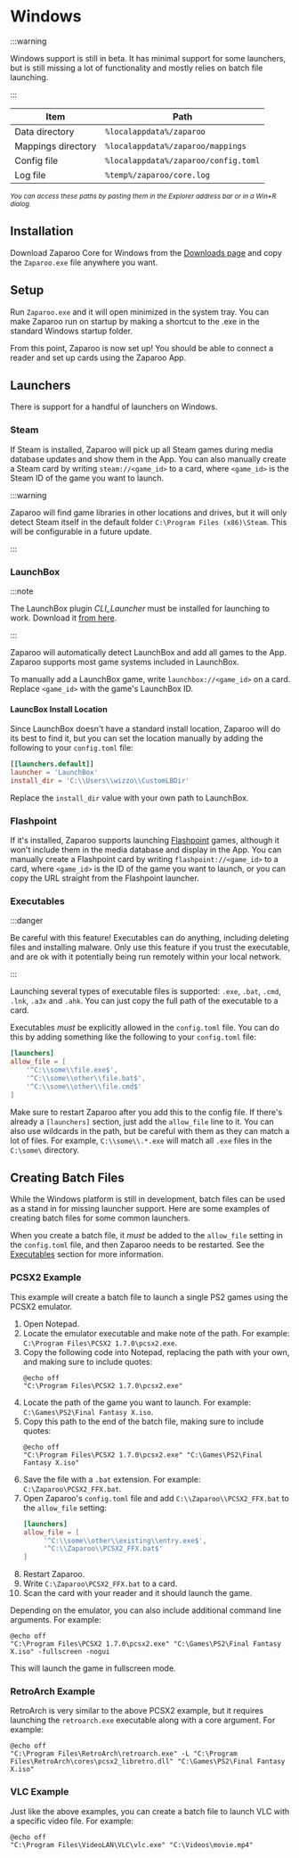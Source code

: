 # Windows

:::warning

Windows support is still in beta. It has minimal support for some launchers, but is still missing a lot of functionality and mostly relies on batch file launching.

:::

| Item               | Path                                 |
| ------------------ | ------------------------------------ |
| Data directory     | `%localappdata%/zaparoo`             |
| Mappings directory | `%localappdata%/zaparoo/mappings`    |
| Config file        | `%localappdata%/zaparoo/config.toml` |
| Log file           | `%temp%/zaparoo/core.log`            |

<small>_You can access these paths by pasting them in the Explorer address bar or in a Win+R dialog._</small>

## Installation

Download Zaparoo Core for Windows from the [Downloads page](/downloads/) and copy the `Zaparoo.exe` file anywhere you want.

## Setup

Run `Zaparoo.exe` and it will open minimized in the system tray. You can make Zaparoo run on startup by making a shortcut to the .exe in the standard Windows startup folder.

From this point, Zaparoo is now set up! You should be able to connect a reader and set up cards using the Zaparoo App.

## Launchers

There is support for a handful of launchers on Windows.

### Steam

If Steam is installed, Zaparoo will pick up all Steam games during media database updates and show them in the App. You can also manually create a Steam card by writing `steam://<game_id>` to a card, where `<game_id>` is the Steam ID of the game you want to launch.

:::warning

Zaparoo will find game libraries in other locations and drives, but it will only detect Steam itself in the default folder `C:\Program Files (x86)\Steam`. This will be configurable in a future update.

:::

### LaunchBox

:::note

The LaunchBox plugin _CLI_Launcher_ must be installed for launching to work. Download it [from here](https://forums.launchbox-app.com/files/file/4587-cli-launcher-launchbox-command-line-interface-for-launching-games-directly-from-stream-deck/).

:::

Zaparoo will automatically detect LaunchBox and add all games to the App. Zaparoo supports most game systems included in LaunchBox.

To manually add a LaunchBox game, write `launchbox://<game_id>` on a card. Replace `<game_id>` with the game's LaunchBox ID.

#### LauncBox Install Location

Since LaunchBox doesn't have a standard install location, Zaparoo will do its best to find it, but you can set the location manually by adding the following to your `config.toml` file:

```toml
[[launchers.default]]
launcher = 'LaunchBox'
install_dir = 'C:\\Users\\wizzo\\CustomLBDir'
```

Replace the `install_dir` value with your own path to LaunchBox.

### Flashpoint

If it's installed, Zaparoo supports launching [Flashpoint](https://flashpointarchive.org/) games, although it won't include them in the media database and display in the App. You can manually create a Flashpoint card by writing `flashpoint://<game_id>` to a card, where `<game_id>` is the ID of the game you want to launch, or you can copy the URL straight from the Flashpoint launcher.

### Executables

:::danger

Be careful with this feature! Executables can do anything, including deleting files and installing malware. Only use this feature if you trust the executable, and are ok with it potentially being run remotely within your local network.

:::

Launching several types of executable files is supported: `.exe`, `.bat`, `.cmd`, `.lnk`, `.a3x` and `.ahk`. You can just copy the full path of the executable to a card.

Executables _must_ be explicitly allowed in the `config.toml` file. You can do this by adding something like the following to your `config.toml` file:

```toml
[launchers]
allow_file = [
    '^C:\\some\\file.exe$',
    '^C:\\some\\other\\file.bat$',
    '^C:\\some\\other\\file.cmd$'
]
```

Make sure to restart Zaparoo after you add this to the config file. If there's already a `[launchers]` section, just add the `allow_file` line to it. You can also use wildcards in the path, but be careful with them as they can match a lot of files. For example, `C:\\some\\.*.exe` will match all `.exe` files in the `C:\some\` directory.

## Creating Batch Files

While the Windows platform is still in development, batch files can be used as a stand in for missing launcher support. Here are some examples of creating batch files for some common launchers.

When you create a batch file, it _must_ be added to the `allow_file` setting in the `config.toml` file, and then Zaparoo needs to be restarted. See the [Executables](#executables) section for more information.

### PCSX2 Example

This example will create a batch file to launch a single PS2 games using the PCSX2 emulator.

1. Open Notepad.
2. Locate the emulator executable and make note of the path. For example: `C:\Program Files\PCSX2 1.7.0\pcsx2.exe`.
3. Copy the following code into Notepad, replacing the path with your own, and making sure to include quotes:
   ```batch
   @echo off
   "C:\Program Files\PCSX2 1.7.0\pcsx2.exe"
   ```
4. Locate the path of the game you want to launch. For example: `C:\Games\PS2\Final Fantasy X.iso`.
5. Copy this path to the end of the batch file, making sure to include quotes:
   ```batch
   @echo off
   "C:\Program Files\PCSX2 1.7.0\pcsx2.exe" "C:\Games\PS2\Final Fantasy X.iso"
   ```
6. Save the file with a `.bat` extension. For example: `C:\Zaparoo\PCSX2_FFX.bat`.
7. Open Zaparoo's `config.toml` file and add `C:\\Zaparoo\\PCSX2_FFX.bat` to the `allow_file` setting:
   ```toml
   [launchers]
   allow_file = [
        '^C:\\some\\other\\existing\\entry.exe$',
        '^C:\\Zaparoo\\PCSX2_FFX.bat$'
   ]
   ```
8. Restart Zaparoo.
9. Write `C:\Zaparoo\PCSX2_FFX.bat` to a card.
10. Scan the card with your reader and it should launch the game.

Depending on the emulator, you can also include additional command line arguments. For example:

```batch
@echo off
"C:\Program Files\PCSX2 1.7.0\pcsx2.exe" "C:\Games\PS2\Final Fantasy X.iso" -fullscreen -nogui
```

This will launch the game in fullscreen mode.

### RetroArch Example

RetroArch is very similar to the above PCSX2 example, but it requires launching the `retroarch.exe` executable along with a core argument. For example:

```batch
@echo off
"C:\Program Files\RetroArch\retroarch.exe" -L "C:\Program Files\RetroArch\cores\pcsx2_libretro.dll" "C:\Games\PS2\Final Fantasy X.iso"
```

### VLC Example

Just like the above examples, you can create a batch file to launch VLC with a specific video file. For example:

```batch
@echo off
"C:\Program Files\VideoLAN\VLC\vlc.exe" "C:\Videos\movie.mp4"
```
